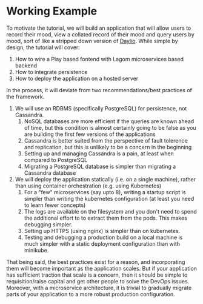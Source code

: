 Working Example
===

To motivate the tutorial, we will build an application that will allow users to record their mood, view a collated record of their mood and query users by mood, sort of like a stripped down version of [Daylio](https://daylio.webflow.io/). While simple by design, the tutorial will cover:

1. How to wire a Play based fontend with Lagom microservices based backend
1. How to integrate persistence
1. How to deploy the application on a hosted server

In the process, it will deviate from two recommendations/best practices of the framework.

1. We will use an RDBMS (specifically PostgreSQL) for persistence, not Cassandra.
    1. NoSQL databases are more efficient if the queries are known ahead of time, but this condition is almost certainly going to be false as you are building the first few versions of the applications
    1. Cassandra is better suited from the perspective of fault tolerence and replication, but this is unlikely to be a concern in the beginning
    1. Setting up and managing Cassandra is a pain, at least when compared to PostgreSQL
    1. Migrating a PostgreSQL database is simpler than migrating a Cassandra database
1. We will deploy the application statically (i.e. on a single machine), rather than using container orchestration (e.g. using Kubernetes)
    1. For a "few" microservices (say upto 8), writing a startup script is simpler than writing the kubernetes configuration (at least you need to learn fewer concepts)
    1. The logs are available on the filesystem and you don't need to spend the additional effort to to extract them from the pods. This makes debugging simpler.
	1. Setting up HTTPS (using nginx) is simpler than on kubernetes. 
	1. Testing and debugging a production build on a local machine is much simpler with a static deployment configuration than with minikube. 

That being said, the best practices exist for a reason, and incorporating them will become important as the application scales. But if your application has sufficient traction that scale is a concern, then it should be simple to requisition/raise capital and get other people to solve the DevOps issues. Moreover, with a microservice architecture, it is trivial to gradually migrate parts of your application to a more robust production configuration. 
